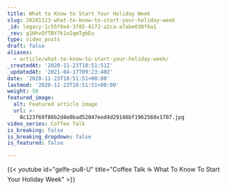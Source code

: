 ```yaml
---
title: What to Know to Start Your Holiday Week
slug: 20201123-what-to-know-to-start-your-holiday-week
_id: legacy-1c55f8e4-3f85-4172-a2ca-a7abe030f6a1
_rev: g1HhvQfTBY7k1oIqmTgbEu
type: video_posts
draft: false
aliases:
  - article/what-to-know-to-start-your-holiday-week/
_createdAt: '2020-11-23T18:51:51Z'
_updatedAt: '2021-04-17T09:23:40Z'
date: '2020-11-23T18:51:51+00:00'
lastmod: '2020-11-23T18:51:51+00:00'
weight: 50
featured_image:
  alt: Featured article image
  url: >-
    8c123f69f86b2d4e0bad52047eed4d29146bf1962560x1707.jpg
video_series: Coffee Talk
is_breaking: false
is_breaking_dropdown: false
is_featured: false

---
```

{{< youtube id="gelfe-pu8-U" title="Coffee Talk ☕️ What To Know To Start Your Holiday Week" >}}